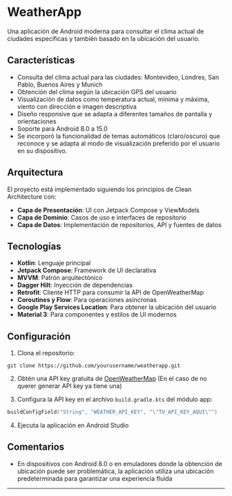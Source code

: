 # WeatherApp

Una aplicación de Android moderna para consultar el clima actual de ciudades específicas y también basado en la ubicación del usuario.

## Características

- Consulta del clima actual para las ciudades: Montevideo, Londres, San Pablo, Buenos Aires y Munich
- Obtención del clima según la ubicación GPS del usuario
- Visualización de datos como temperatura actual, mínima y máxima, viento con dirección e imagen descriptiva
- Diseño responsive que se adapta a diferentes tamaños de pantalla y orientaciones
- Soporte para Android 8.0 a 15.0
- Se incorporó la funcionalidad de temas automáticos (claro/oscuro) que reconoce y se adapta al modo de visualización preferido por el usuario en su dispositivo.

## Arquitectura

El proyecto está implementado siguiendo los principios de Clean Architecture con:

- **Capa de Presentación**: UI con Jetpack Compose y ViewModels
- **Capa de Dominio**: Casos de uso e interfaces de repositorio
- **Capa de Datos**: Implementación de repositorios, API y fuentes de datos

## Tecnologías

- **Kotlin**: Lenguaje principal
- **Jetpack Compose**: Framework de UI declarativa
- **MVVM**: Patrón arquitectónico
- **Dagger Hilt**: Inyección de dependencias
- **Retrofit**: Cliente HTTP para consumir la API de OpenWeatherMap
- **Coroutines y Flow**: Para operaciones asíncronas
- **Google Play Services Location**: Para obtener la ubicación del usuario
- **Material 3**: Para componentes y estilos de UI modernos

## Configuración

1. Clona el repositorio:
```
git clone https://github.com/yourusername/weatherapp.git
```

2. Obtén una API key gratuita de [OpenWeatherMap](https://openweathermap.org/api) (En el caso de no querer generar API key ya tiene una)

3. Configura la API key en el archivo `build.gradle.kts` del módulo app:
```kotlin
buildConfigField("String", "WEATHER_API_KEY", "\"TU_API_KEY_AQUI\"")
```

4. Ejecuta la aplicación en Android Studio

## Comentarios

- En dispositivos con Android 8.0 o en emuladores donde la obtención de ubicación puede ser problemática, la aplicación utiliza una ubicación predeterminada para garantizar una experiencia fluida

---
